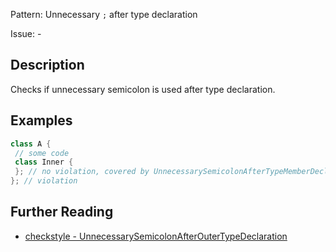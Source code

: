Pattern: Unnecessary `;` after type declaration

Issue: -

## Description

Checks if unnecessary semicolon is used after type declaration.

## Examples

```java
class A {
 // some code
 class Inner {
 }; // no violation, covered by UnnecessarySemicolonAfterTypeMemberDeclaration 
}; // violation
```

## Further Reading

* [checkstyle - UnnecessarySemicolonAfterOuterTypeDeclaration](http://checkstyle.sourceforge.net/config_coding.html#UnnecessarySemicolonAfterOuterTypeDeclaration)